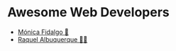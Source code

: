 # **Awesome Web Developers**

<!-- prettier-ignore-start -->

- [Mónica Fidalgo 🦊](https://twitter.com/coding_mermaid)
- [Raquel Albuquerque 🔭🌠 ](https://github.com/raquelmgalbuquerque)
